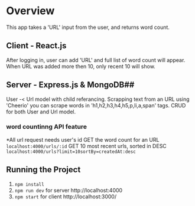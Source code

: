 # Overview #

This app takes a 'URL' input from the user, and returns word count.

## Client - React.js ##
After logging in, user can add 'URL' and full list of word count will appear.
When URL was added more then 10, only recent 10 will show.


## Server - Express.js & MongoDB##
User -< Url model with child referancing. Scrapping text from an URL using 'Cheerio' you can scrape words in 'h1,h2,h3,h4,h5,p,li,a,span' tags. 
CRUD for both User and Url model.

### word countinng API feature
*All url request needs user's id
GET the word count for an URL `localhost:4000/urls/:id`
GET 10 most recent urls, sorted in DESC `localhost:4000/urls?limit=10sortBy=createdAt:desc`

## Running the Project ##
1. `npm install`
2. `npm run dev` for server http://localhost:4000
3. `npm start` for client http://localhost:3000/